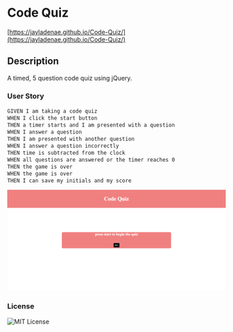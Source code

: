 # Code Quiz
[https://jayladenae.github.io/Code-Quiz/](https://jayladenae.github.io/Code-Quiz/)

## Description 
A timed, 5 question code quiz using jQuery.

### User Story 
```
GIVEN I am taking a code quiz
WHEN I click the start button
THEN a timer starts and I am presented with a question
WHEN I answer a question
THEN I am presented with another question
WHEN I answer a question incorrectly
THEN time is subtracted from the clock
WHEN all questions are answered or the timer reaches 0
THEN the game is over
WHEN the game is over
THEN I can save my initials and my score
```
![Screenshot](code-quiz-screenshot.png)
### License
![MIT License](https://img.shields.io/apm/l/PACK?style=plastic)

